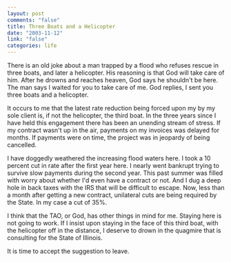 ```yaml
--- 
layout: post
comments: "false"
title: Three Boats and a Helicopter
date: "2003-11-12"
link: "false"
categories: life
---
```

There is an old joke about a man trapped by a flood who refuses rescue in three boats, and later a helicopter. His reasoning is that God will take care of him. After he drowns and reaches heaven, God says he shouldn't be here. The man says I waited for you to take care of me. God replies, I sent you three boats and a helicopter.

It occurs to me that the latest rate reduction being forced upon my by my sole client is, if not the helicopter, the third boat. In the three years since I have held this engagement there has been an unending stream of stress. If my contract wasn't up in the air, payments on my invoices was delayed for months. If payments were on time, the project was in jeopardy of being cancelled.

I have doggedly weathered the increasing flood waters here. I took a 10 percent cut in rate after the first year here. I nearly went bankrupt trying to survive slow payments during the second year. This past summer was filled with worry about whether I'd even have a contract or not. And I dug a deep hole in back taxes with the IRS that will be difficult to escape. Now, less than a month after getting a new contract, unilateral cuts are being required by the State. In my case a cut of 35%.

I think that the TAO, or God, has other things in mind for me. Staying here is not going to work. If I insist upon staying in the face of this third boat, with the helicopter off in the distance, I deserve to drown in the quagmire that is consulting for the State of Illinois.

It is time to accept the suggestion to leave.
